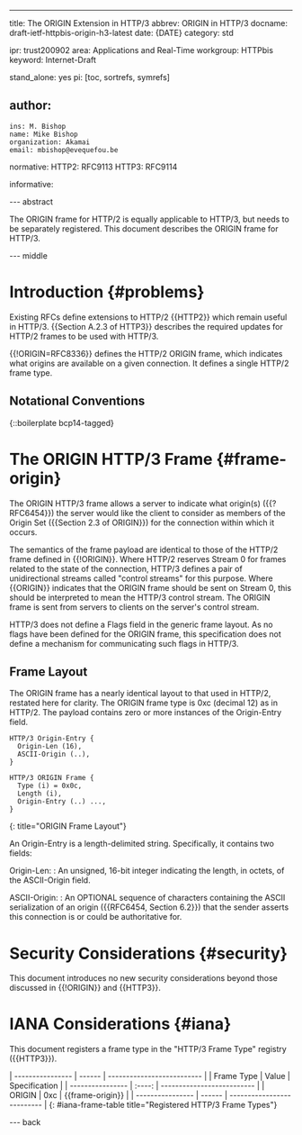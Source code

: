 ---
title: The ORIGIN Extension in HTTP/3
abbrev: ORIGIN in HTTP/3
docname: draft-ietf-httpbis-origin-h3-latest
date: {DATE}
category: std

ipr: trust200902
area: Applications and Real-Time
workgroup: HTTPbis
keyword: Internet-Draft

stand_alone: yes
pi: [toc, sortrefs, symrefs]

author:
  -
    ins: M. Bishop
    name: Mike Bishop
    organization: Akamai
    email: mbishop@evequefou.be

normative:
  HTTP2:
    RFC9113
  HTTP3:
    RFC9114

informative:


--- abstract

The ORIGIN frame for HTTP/2 is equally applicable to HTTP/3, but
needs to be separately registered. This document describes the ORIGIN
frame for HTTP/3.

--- middle

# Introduction {#problems}

Existing RFCs define extensions to HTTP/2 {{HTTP2}} which remain useful in
HTTP/3. {{Section A.2.3 of HTTP3}} describes the required updates for HTTP/2
frames to be used with HTTP/3.

{{!ORIGIN=RFC8336}} defines the HTTP/2 ORIGIN frame, which indicates what
origins are available on a given connection.  It defines a single HTTP/2 frame
type.

## Notational Conventions

{::boilerplate bcp14-tagged}

# The ORIGIN HTTP/3 Frame {#frame-origin}

The ORIGIN HTTP/3 frame allows a server to indicate what origin(s)
({{?RFC6454}}) the server would like the client to consider as members of the
Origin Set ({{Section 2.3 of ORIGIN}}) for the connection within which it
occurs.

The semantics of the frame payload are identical to those of the HTTP/2 frame
defined in {{!ORIGIN}}. Where HTTP/2 reserves Stream 0 for frames related to the
state of the connection, HTTP/3 defines a pair of unidirectional streams called
"control streams" for this purpose.  Where {{ORIGIN}} indicates that the ORIGIN
frame should be sent on Stream 0, this should be interpreted to mean the HTTP/3
control stream.  The ORIGIN frame is sent from servers to clients on the
server's control stream.

HTTP/3 does not define a Flags field in the generic frame layout. As no flags
have been defined for the ORIGIN frame, this specification does not define a
mechanism for communicating such flags in HTTP/3.

## Frame Layout

The ORIGIN frame has a nearly identical layout to that used in HTTP/2, restated
here for clarity.  The ORIGIN frame type is 0xc (decimal 12) as in HTTP/2. The
payload contains zero or more instances of the Origin-Entry field.

~~~~~ ascii-art
HTTP/3 Origin-Entry {
  Origin-Len (16),
  ASCII-Origin (..),
}

HTTP/3 ORIGIN Frame {
  Type (i) = 0x0c,
  Length (i),
  Origin-Entry (..) ...,
}
~~~~~
{: title="ORIGIN Frame Layout"}

An Origin-Entry is a length-delimited string. Specifically, it contains two
fields:

Origin-Len:
: An unsigned, 16-bit integer indicating the length, in octets, of
the ASCII-Origin field.

ASCII-Origin:
: An OPTIONAL sequence of characters containing the ASCII serialization of an
  origin ({{RFC6454, Section 6.2}}) that the sender asserts this connection is
  or could be authoritative for.

# Security Considerations {#security}

This document introduces no new security considerations beyond those discussed
in {{!ORIGIN}} and {{HTTP3}}.

# IANA Considerations {#iana}

This document registers a frame type in the "HTTP/3 Frame Type"
registry ({{HTTP3}}).

| ---------------- | ------ | -------------------------- |
| Frame Type       | Value  | Specification              |
| ---------------- | :----: | -------------------------- |
| ORIGIN           |  0xc   | {{frame-origin}}           |
| ---------------- | ------ | -------------------------- |
{: #iana-frame-table title="Registered HTTP/3 Frame Types"}

--- back
